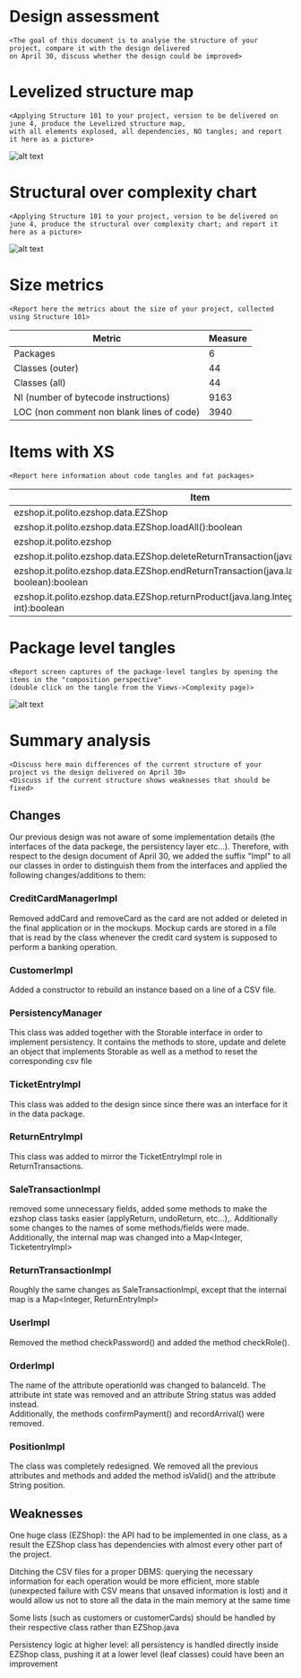 # Design assessment


```
<The goal of this document is to analyse the structure of your project, compare it with the design delivered
on April 30, discuss whether the design could be improved>
```

# Levelized structure map
```
<Applying Structure 101 to your project, version to be delivered on june 4, produce the Levelized structure map,
with all elements explosed, all dependencies, NO tangles; and report it here as a picture>
```
![alt text](LSM.png)

# Structural over complexity chart
```
<Applying Structure 101 to your project, version to be delivered on june 4, produce the structural over complexity chart; and report it here as a picture>
```
![alt text](structural_over_complexity.png)


# Size metrics

```
<Report here the metrics about the size of your project, collected using Structure 101>
```



| Metric                                    | Measure |
| ----------------------------------------- | ------- |
| Packages                                  | 6       |
| Classes (outer)                           | 44      |
| Classes (all)                             | 44      |
| NI (number of bytecode instructions)      | 9163    |
| LOC (non comment non blank lines of code) | 3940    |



# Items with XS

```
<Report here information about code tangles and fat packages>
```

| Item                                                         | Tangled | Fat  | Size | XS   |
| ------------------------------------------------------------ | ------- | ---- | ---- | ---- |
| ezshop.it.polito.ezshop.data.EZShop                          |         | 280  | 5928 | 3387 |
| ezshop.it.polito.ezshop.data.EZShop.loadAll():boolean        |         | 44   | 846  | 557  |
| ezshop.it.polito.ezshop                                      | 2%      | 4    | 9163 | 208  |
| ezshop.it.polito.ezshop.data.EZShop.deleteReturnTransaction(java.lang.Integer):boolean |         | 16   | 245  | 15   |
| ezshop.it.polito.ezshop.data.EZShop.endReturnTransaction(java.lang.Integer, boolean):boolean |         | 16   | 242  | 15   |
| ezshop.it.polito.ezshop.data.EZShop.returnProduct(java.lang.Integer, java.lang.String, int):boolean |         | 16   | 206  | 12   |



# Package level tangles

```
<Report screen captures of the package-level tangles by opening the items in the "composition perspective" 
(double click on the tangle from the Views->Complexity page)>
```
![alt text](package_level_tangles.png)

# Summary analysis
```
<Discuss here main differences of the current structure of your project vs the design delivered on April 30>
<Discuss if the current structure shows weaknesses that should be fixed>
```

## Changes

Our previous design was not aware of some implementation details (the interfaces of the data packege, the persistency layer etc...).
Therefore, with respect to the design document of April 30, we added the suffix "Impl" to all our classes in order to distinguish them from the interfaces and applied the following changes/additions to them:

<h3>CreditCardManagerImpl</h3>

Removed addCard and removeCard as the card are not added or deleted in the final application or in the mockups. Mockup cards are stored in a file that is read by the class whenever the credit card system is supposed to perform a banking operation.

<h3>CustomerImpl</h3>

Added a constructor to rebuild an instance based on a line of a CSV file.

### PersistencyManager

This class was added together with the Storable interface in order to implement persistency. It contains the methods
to store, update and delete an object that implements Storable as well as a method to reset the corresponding csv file

### TicketEntryImpl

This class was added to the design since since there was an interface for it in the data package.

### ReturnEntryImpl

This class was added to mirror the TicketEntryImpl role in ReturnTransactions.

### SaleTransactionImpl

removed some unnecessary fields, added some methods to make the ezshop class tasks easier (applyReturn, undoReturn, etc...),. Additionally some changes to the names of some methods/fields were made.
<br/> Additionally, the internal map was changed into a Map<Integer, TicketentryImpl>

### ReturnTransactionImpl

Roughly the same changes as SaleTransactionImpl, except that the internal map is a Map<Integer, ReturnEntryImpl>

### UserImpl

Removed the method checkPassword() and added the method checkRole().

### OrderImpl

The name of the attribute operationId was changed to balanceId. The attribute int state was removed and an attribute String status was added instead.<br/>Additionally, the methods confirmPayment() and recordArrival() were removed.

### PositionImpl

The class was completely redesigned. We removed all the previous attributes and methods and added the method isValid() and the attribute String position.



## Weaknesses

One huge class (EZShop): the API had to be implemented in one class, as a result the EZShop class has dependencies with almost every other part of the project.

Ditching the CSV files for a proper DBMS: querying the necessary information for each operation would be more efficient, more stable (unexpected failure with CSV means that unsaved information is lost) and it would allow us not to store all the data in the main memory at the same time

Some lists (such as customers or customerCards) should be handled by their respective class rather than EZShop.java

Persistency logic at higher level: all persistency is handled directly inside EZShop class, pushing it at a lower level (leaf classes) could have been an improvement







